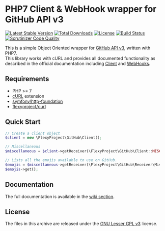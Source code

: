 # PHP7 Client & WebHook wrapper for GitHub API v3
[![Latest Stable Version](https://poser.pugx.org/flexyproject/githubapi/v/stable)](https://packagist.org/packages/flexyproject/githubapi)
[![Total Downloads](https://poser.pugx.org/flexyproject/githubapi/downloads)](https://packagist.org/packages/flexyproject/githubapi)
[![License](https://poser.pugx.org/flexyproject/githubapi/license)](https://packagist.org/packages/flexyproject/githubapi)
[![Build Status](https://travis-ci.org/FlexyProject/GitHubAPI.svg?branch=master)](https://travis-ci.org/FlexyProject/GitHubAPI)
[![Scrutinizer Code Quality](https://scrutinizer-ci.com/g/FlexyProject/GitHubAPI/badges/quality-score.png?b=1.1)](https://scrutinizer-ci.com/g/FlexyProject/GitHubAPI/?branch=master)

This is a simple Object Oriented wrapper for [GitHub API v3](http://developer.github.com/v3/), written with PHP7.  
This library works with cURL and provides all documented functionality as described in the official documentation including [Client](https://developer.github.com/v3/) and [WebHooks](https://developer.github.com/webhooks/).  

## Requirements
* PHP >= 7
* [cURL](http://php.net/manual/en/book.curl.php) extension
* [symfony/http-foundation](https://github.com/symfony/http-foundation)
* [flexyproject/curl](https://github.com/FlexyProject/Curl)

## Quick Start
```php
// Create a client object
$client = new \FlexyProject\GitHub\Client();

// Miscellaneous
$miscellaneous = $client->getReceiver(\FlexyProject\GitHub\Client::MISCELLANEOUS);

// Lists all the emojis available to use on GitHub.
$emojis = $miscellaneous->getReceiver(\FlexyProject\GitHub\Receiver\Miscellaneous::EMOJIS);
$emojis->get();
```

## Documentation
The full documentation is available in the [wiki section](https://github.com/FlexyProject/GitHubAPI/wiki).

## License
The files in this archive are released under the [GNU Lesser GPL v3](LICENSE.md) license.
